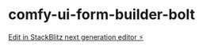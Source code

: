 # comfy-ui-form-builder-bolt

[Edit in StackBlitz next generation editor ⚡️](https://stackblitz.com/~/github.com/meanin2/comfy-ui-form-builder-bolt)
